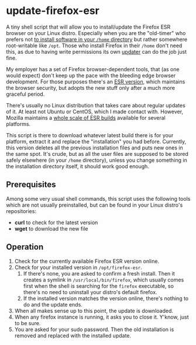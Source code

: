 # update-firefox-esr
A tiny shell script that will allow you to install/update the Firefox ESR browser on your Linux distro. Especially when you are the "old-timer" who prefers not [to install software in your `/home` directory](https://support.mozilla.org/en-US/kb/install-firefox-linux) but rather somewhere root-writable like `/opt`. Those who install Firefox in their `/home` don't need this, as due to having write permissions its own [updater](https://support.mozilla.org/en-US/kb/update-firefox-latest-version) can do the job just fine.

My employer has a set of Firefox browser-dependent tools, that (as one would expect) don't keep up the pace with the bleeding edge browser development. For those purposes there's an [ESR version](https://www.mozilla.org/en-US/firefox/organizations/), which maintains the browser security, but adopts the new stuff only after a much more graceful period.

There's usually no Linux distribution that takes care about regular updates of it. At least not Ubuntu or CentOS, which I made contact with. However, Mozilla maintains a [whole scale of ESR builds](https://www.mozilla.org/en-US/firefox/organizations/all/) available for several platforms.

This script is there to download whatever latest build there is for your platform, extract it and replace the "installation" you had before. Currently, this version deletes all the previous installation files and puts new ones in the same spot. It's crude, but as all the user files are supposed to be stored safely elsewhere (in your `/home` directory), unless you change something in the installation directory itself, it should work good enough.

## Prerequisites
Among some very usual shell commands, this script uses the following tools which are not usually preinstalled, but can be found in your Linux distro's repositories:
- **curl** to check for the latest version
- **wget** to download the new file

## Operation
1. Check for the currently available Firefox ESR version online.
2. Check for your installed version in `/opt/firefox-esr`.
    1. If there's none, you are asked to confirm a fresh install. Then it creates a symlink in `/usr/local/bin/firefox`, which usually comes first when the shell is searching for the `firefox` executable, so there's no need to uninstall your distro's default firefox.
    2. If the installed version matches the version online, there's nothing to do and the update ends.
3. When all makes sense up to this point, the update is downloaded.
4. When any firefox instance is running, it asks you to close it. Y'know, just to be sure.
5. You are asked for your sudo password. Then the old installation is removed and replaced with the installed update.
